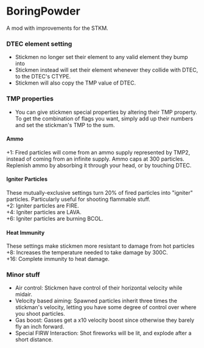 BoringPowder
=============
A mod with improvements for the STKM.

### DTEC element setting
 - Stickmen no longer set their element to any valid element they bump into
 - Stickmen instead will set their element whenever they collide with DTEC, to the DTEC's CTYPE.
 - Stickmen will also copy the TMP value of DTEC.

### TMP properties
 - You can give stickmen special properties by altering their TMP property. To get the combination of flags you want, simply add up their numbers and set the stickman's TMP to the sum.
#### Ammo
+1: Fired particles will come from an ammo supply represented by TMP2, instead of coming from an infinite supply. Ammo caps at 300 particles. Replenish ammo by absorbing it through your head, or by touching DTEC.
#### Igniter Particles
These mutually-exclusive settings turn 20% of fired particles into "igniter" particles. Particularly useful for shooting flammable stuff.  
+2: Igniter particles are FIRE.  
+4: Igniter particles are LAVA.  
+6: Igniter particles are burning BCOL.  
#### Heat Immunity
These settings make stickmen more resistant to damage from hot particles  
+8: Increases the temperature needed to take damage by 300C.  
+16: Complete immunity to heat damage.  

### Minor stuff
 - Air control: Stickmen have control of their horizontal velocity while midair.
 - Velocity based aiming: Spawned particles inherit three times the stickman's velocity, letting you have some degree of control over where you shoot particles.
 - Gas boost: Gasses get a x10 velocity boost since otherwise they barely fly an inch forward.
 - Special FIRW Interaction: Shot fireworks will be lit, and explode after a short distance.
